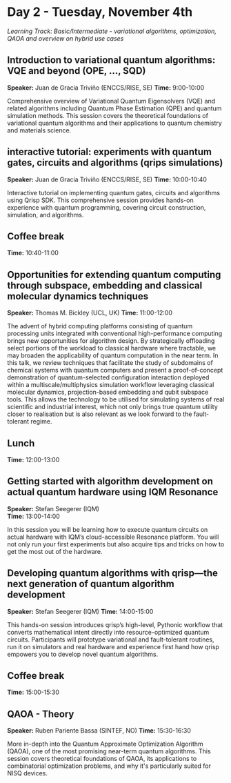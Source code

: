 # Day 2 - Tuesday, November 4th

*Learning Track: Basic/Intermediate - variational algorithms, optimization, QAOA and overview on hybrid use cases*

## Introduction to variational quantum algorithms: VQE and beyond (OPE, ..., SQD)
**Speaker:** Juan de Gracia Triviño (ENCCS/RISE, SE)
**Time:** 9:00-10:00

Comprehensive overview of Variational Quantum Eigensolvers (VQE) and related algorithms including Quantum Phase Estimation (QPE) and quantum simulation methods. This session covers the theoretical foundations of variational quantum algorithms and their applications to quantum chemistry and materials science.

## interactive tutorial: experiments with quantum gates, circuits and algorithms (qrips simulations)
**Speaker:** Juan de Gracia Triviño (ENCCS/RISE, SE)
**Time:** 10:00-10:40

Interactive tutorial on implementing quantum gates, circuits and algorithms using Qrisp SDK. This comprehensive session provides hands-on experience with quantum programming, covering circuit construction, simulation, and algorithms.

## Coffee break
**Time:** 10:40-11:00

## Opportunities for extending quantum computing through subspace, embedding and classical molecular dynamics techniques
**Speaker:** Thomas M. Bickley (UCL, UK)
**Time:** 11:00-12:00

The advent of hybrid computing platforms consisting of quantum processing units integrated with conventional high-performance computing brings new opportunities for algorithm design. By strategically offloading select portions of the workload to classical hardware where tractable, we may broaden the applicability of quantum computation in the near term. In this talk, we review techniques that facilitate the study of subdomains of chemical systems with quantum computers and present a proof-of-concept demonstration of quantum-selected configuration interaction deployed within a multiscale/multiphysics simulation workflow leveraging classical molecular dynamics, projection-based embedding and qubit subspace tools. This allows the technology to be utilised for simulating systems of real scientific and industrial interest, which not only brings true quantum utility closer to realisation but is also relevant as we look forward to the fault-tolerant regime.

## Lunch
**Time:** 12:00-13:00

## Getting started with algorithm development on actual quantum hardware using IQM Resonance
**Speaker:** Stefan Seegerer (IQM)  
**Time:** 13:00-14:00

In this session you will be learning how to execute quantum circuits on actual hardware with IQM’s cloud-accessible Resonance platform. You will not only run your first experiments but also acquire tips and tricks on how to get the most out of the hardware.

## Developing quantum algorithms with qrisp—the next generation of quantum algorithm development
**Speaker:** Stefan Seegerer (IQM)
**Time:** 14:00-15:00

This hands-on session introduces qrisp’s high-level, Pythonic workflow that converts mathematical intent directly into resource-optimized quantum circuits. Participants will prototype variational and fault-tolerant routines, run it on simulators and real hardware and experience first hand how qrisp empowers you to develop novel quantum algorithms.

## Coffee break
**Time:** 15:00-15:30

## QAOA - Theory
**Speaker:** Ruben Pariente Bassa (SINTEF, NO) 
**Time:** 15:30-16:30

More in-depth into the Quantum Approximate Optimization Algorithm (QAOA), one of the most promising near-term quantum algorithms. This session covers theoretical foundations of QAOA, its applications to combinatorial optimization problems, and why it's particularly suited for NISQ devices.